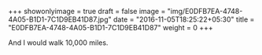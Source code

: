 +++
showonlyimage = true
draft = false
image = "img/E0DFB7EA-4748-4A05-B1D1-7C1D9EB41D87.jpg"
date = "2016-11-05T18:25:22+05:30"
title = "E0DFB7EA-4748-4A05-B1D1-7C1D9EB41D87"
weight = 0
+++

And I would walk 10,000 miles.

